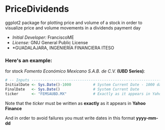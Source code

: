 # PriceDividends

ggplot2 package for plotting price and volume of a stock in order to 
visualize price and volume movements in a dividends payment day

- *Initial Developer:* FranciscoME
- *License:* GNU General Public License
- *GUADALAJARA, INGENIERÍA FINANCIERA ITESO

### Here's an example:
for stock *Fomento Económico Mexicano S.A.B. de C.V.* **(UBD Series)**:

``` R
# -- Inputs --------------------------------------------------------------------------- #
InitialDate <- Sys.Date()-1000          # System Current Date - 1000 days
FinalDate   <- Sys.Date()               # System Current Date
ticker      <- "FEMSAUBD.MX"            # Exactly as it appears in Yahoo Finance
```
Note that the *ticker* must be written as **exactly** as it appears in **Yahoo Finance**

And in order to avoid failures you must write dates in this format **yyyy-mm-dd**
